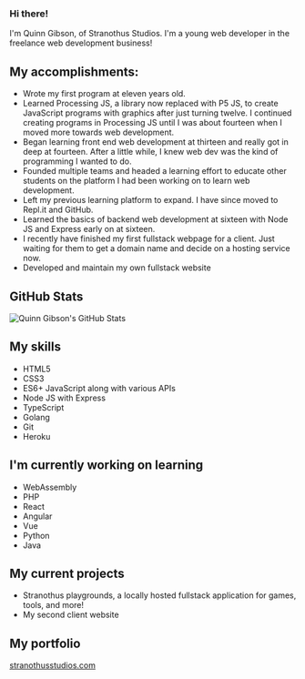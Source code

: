 ### Hi there!

<!--
**stranothus/stranothus** is a ✨ _special_ ✨ repository because its `README.md` (this file) appears on your GitHub profile.

Here are some ideas to get you started:

- 🔭 I’m currently working on ...
- 🌱 I’m currently learning ...
- 👯 I’m looking to collaborate on ...
- 🤔 I’m looking for help with ...
- 💬 Ask me about ...
- 📫 How to reach me: ...
- 😄 Pronouns: ...
- ⚡ Fun fact: ...
-->

I'm Quinn Gibson, of Stranothus Studios. I'm a young web developer in the freelance web development business!

## My accomplishments:

- Wrote my first program at eleven years old.
- Learned Processing JS, a library now replaced with P5 JS, to create JavaScript programs with graphics after just turning twelve. I continued creating programs in Processing JS until I was about fourteen when I moved more towards web development.
- Began learning front end web development at thirteen and really got in deep at fourteen. After a little while, I knew web dev was the kind of programming I wanted to do.
- Founded multiple teams and headed a learning effort to educate other students on the platform I had been working on to learn web development.
- Left my previous learning platform to expand. I have since moved to Repl.it and GitHub.
- Learned the basics of backend web development at sixteen with Node JS and Express early on at sixteen.
- I recently have finished my first fullstack webpage for a client. Just waiting for them to get a domain name and decide on a hosting service now.
- Developed and maintain my own fullstack website

## GitHub Stats

![Quinn Gibson's GitHub Stats](https://github-readme-stats.vercel.app/api?username=stranothus&show_icons=true&theme=github_dark)

## My skills

- HTML5
- CSS3
- ES6+ JavaScript along with various APIs
- Node JS with Express
- TypeScript
- Golang
- Git
- Heroku

## I'm currently working on learning

- WebAssembly
- PHP
- React
- Angular
- Vue
- Python
- Java

## My current projects

- Stranothus playgrounds, a locally hosted fullstack application for games, tools, and more!
- My second client website

## My portfolio

[stranothusstudios.com](http://stranothusstudios.com)
